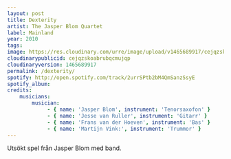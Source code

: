 ```yaml
---
layout: post
title: Dexterity
artist: The Jasper Blom Quartet
label: Mainland
year: 2010
tags: 
image: https://res.cloudinary.com/urre/image/upload/v1465689917/cejqzskoabrubqcmujqp.jpg
cloudinarypublicid: cejqzskoabrubqcmujqp
cloudinaryversion: 1465689917
permalink: /dexterity/
spotify: http://open.spotify.com/track/2urrSPtb2bM4QmSanzSsyE
spotify_album: 
credits:
    musicians:
        musician:
             - { name: 'Jasper Blom', instrument: 'Tenorsaxofon' }
             - { name: 'Jesse van Ruller', instrument: 'Gitarr' }
             - { name: 'Frans van der Hoeven', instrument: 'Bas' }
             - { name: 'Martijn Vink:', instrument: 'Trummor' }
---
```


Utsökt spel från Jasper Blom med band.